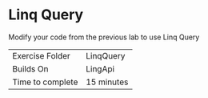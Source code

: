 ﻿# Linq Query
Modify your code from the previous lab to use Linq Query


| | |
| --------- | --------------------------- |
| Exercise Folder | LinqQuery |
| Builds On | LingApi |
| Time to complete | 15 minutes
